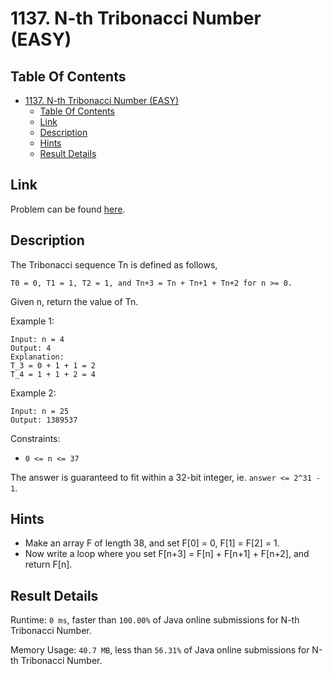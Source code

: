 # 1137. N-th Tribonacci Number (EASY)

## Table Of Contents

- [1137. N-th Tribonacci Number (EASY)](#1137-n-th-tribonacci-number-easy)
  - [Table Of Contents](#table-of-contents)
  - [Link](#link)
  - [Description](#description)
  - [Hints](#hints)
  - [Result Details](#result-details)

## Link

Problem can be found [here](https://leetcode.com/problems/n-th-tribonacci-number/).

## Description

The Tribonacci sequence Tn is defined as follows,

```text
T0 = 0, T1 = 1, T2 = 1, and Tn+3 = Tn + Tn+1 + Tn+2 for n >= 0.
```

Given n, return the value of Tn.

Example 1:

```text
Input: n = 4
Output: 4
Explanation:
T_3 = 0 + 1 + 1 = 2
T_4 = 1 + 1 + 2 = 4
```

Example 2:

```text
Input: n = 25
Output: 1389537
```

Constraints:

- `0 <= n <= 37`

The answer is guaranteed to fit within a 32-bit integer, ie. `answer <= 2^31 - 1`.

## Hints

- Make an array F of length 38, and set F[0] = 0, F[1] = F[2] = 1.
- Now write a loop where you set F[n+3] = F[n] + F[n+1] + F[n+2], and return F[n].

## Result Details

Runtime: `0 ms`, faster than `100.00%` of Java online submissions for N-th Tribonacci Number.

Memory Usage: `40.7 MB`, less than `56.31%` of Java online submissions for N-th Tribonacci Number.
